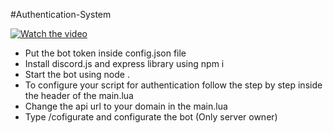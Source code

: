 #Authentication-System

[![Watch the video]()](https://streamable.com/2cid2a)

* Put the bot token inside config.json file
* Install discord.js and express library using npm i
* Start the bot using node .
* To configure your script for authentication follow the step by step inside the header of the main.lua
* Change the api url to your domain in the main.lua
* Type /cofigurate and configurate the bot (Only server owner)
